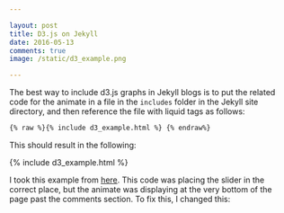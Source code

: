 ```yaml
---

layout: post
title: D3.js on Jekyll
date: 2016-05-13
comments: true
image: /static/d3_example.png

---
```


The best way to include d3.js graphs in Jekyll blogs is to put the related code for the animate in a file in the `includes` folder in the Jekyll site directory, and then reference the file with liquid tags as follows:

```html
{% raw %}{% include d3_example.html %} {% endraw%}
```

This should result in the following: 


{% include d3_example.html %}


I took this example from [here](https://bl.ocks.org/mbostock/3057239). This code was placing the slider in the correct place, but the animate was displaying at the very bottom of the page past the comments section. To fix this, I changed this: 